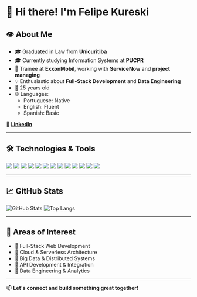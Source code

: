 # 👋 Hi there! I'm Felipe Kureski

## 👁 About Me

- 🎓 Graduated in Law from **Unicuritiba**
- 🎓 Currently studying Information Systems at **PUCPR**
- 🧠 Trainee at **ExxonMobil**, working with **ServiceNow** and **project managing**
- 💡 Enthusiastic about **Full-Stack Development** and **Data Engineering**
- 🎯 25 years old
- 🌐 Languages:
  - Portuguese: Native
  - English: Fluent
  - Spanish: Basic

🔗 [**LinkedIn**](https://www.linkedin.com/in/felipe-kureski/)

---

## 🛠 Technologies & Tools

<p>
  <img src="https://img.shields.io/badge/C%23-239120?style=for-the-badge&logo=c-sharp&logoColor=white"/>
  <img src="https://img.shields.io/badge/.NET-512BD4?style=for-the-badge&logo=dotnet&logoColor=white"/>
  <img src="https://img.shields.io/badge/Python-3776AB?style=for-the-badge&logo=python&logoColor=white"/>
  <img src="https://img.shields.io/badge/SQL-4479A1?style=for-the-badge&logo=mysql&logoColor=white"/>
  <img src="https://img.shields.io/badge/React-61DAFB?style=for-the-badge&logo=react&logoColor=black"/>
  <img src="https://img.shields.io/badge/React_Native-61DAFB?style=for-the-badge&logo=react&logoColor=black"/> <img src="https://img.shields.io/badge/AngularJS-E23237?style=for-the-badge&logo=angularjs&logoColor=white"/>
  <img src="https://img.shields.io/badge/JavaScript-F7DF1E?style=for-the-badge&logo=javascript&logoColor=black"/>
  <img src="https://img-src="https://img.shields.io/badge/TypeScript-3178C6?style=for-the-badge&logo=typescript&logoColor=white"/>
  <img src="https://img.shields.io/badge/HTML5-E34F26?style=for-the-badge&logo=html5&logoColor=white"/>
  <img src="https://img.shields.io/badge/CSS3-1572B6?style=for-the-badge&logo=css3&logoColor=white"/>
  <img src="https://img.shields.io/badge/Hadoop-66CCFF?style=for-the-badge&logo=apachehadoop&logoColor=black"/>
  <img src="https://img.shields.io/badge/ServiceNow-00A1E0?style=for-the-badge&logo=servicenow&logoColor=white"/>
</p>

---

## 📈 GitHub Stats

![GitHub Stats](https://github-readme-stats.vercel.app/api?username=Fkureski&show_icons=true&theme=radical)
![Top Langs](https://github-readme-stats.vercel.app/api/top-langs/?username=Fkureski&layout=compact&theme=radical)

---

## 🧠 Areas of Interest

- 🔹 Full-Stack Web Development  
- 🔹 Cloud & Serverless Architecture  
- 🔹 Big Data & Distributed Systems  
- 🔹 API Development & Integration  
- 🔹 Data Engineering & Analytics  

---

📫 **Let's connect and build something great together!**
